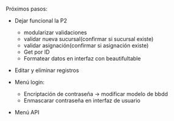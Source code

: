 Próximos pasos:

- Dejar funcional la P2
	- modularizar validaciones
	- validar nueva sucursal(confirmar si sucursal existe)
	- validar asignación(confirmar si asignación existe)
	- Get por ID
	- Formatear datos en interfaz con beautifultable

- Editar y eliminar registros

- Menú login: 
	- Encriptación de contraseña -> modificar modelo de bbdd
	- Enmascarar contraseña en interfaz de usuario

- Menú API
